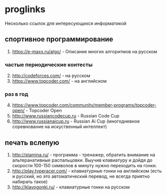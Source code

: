 # proglinks
Несколько ссылок для интересующихся информатикой

## спортивное программирование
1. <https://e-maxx.ru/algo/> - Описание многих алгоритмов на русском

### частые периодические контесты
2. http://codeforces.com/ - на русском
3. https://www.topcoder.com/ - на английском

### раз в год
4. https://www.topcoder.com/community/member-programs/topcoder-open/ - Topcoder Open
5. http://www.russiancodecup.ru - Russian Code Cup
6. http://www.russianaicup.ru - Russian Ai Cup (многодневное соревнование на искуственный интеллект)

## печать вслепую
1. http://stamina.ru/ - программа - тренажер, обратить внимание на альтеранативные распальцовки. Выучив клавиатуру и дойдя до скорости 100-150 символов в минуту нужно переходить на гонки.
2. http://play.typeracer.com/ - клавиатурные гонки на английском (есть и русский, но это автоматический перевод, не всегда приятно набирать такое)
3. http://klavogonki.ru/ - клавиатурные гонки на русском
